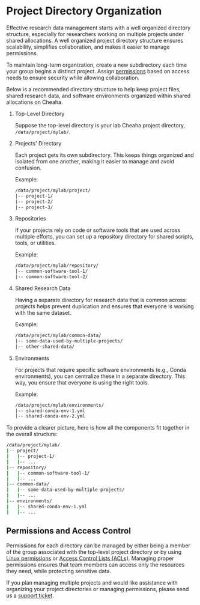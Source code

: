 # Project Directory Organization

Effective research data management starts with a well organized directory structure, especially for researchers working on multiple projects under shared allocations. A well organized project directory structure ensures scalability, simplifies collaboration, and makes it easier to manage permissions.

To maintain long-term organization, create a new subdirectory each time your group begins a distinct project. Assign [permissions](#permissions-and-access-control) based on access needs to ensure security while allowing collaboration.

Below is a recommended directory structure to help keep project files, shared research data, and software environments organized within shared allocations on Cheaha.

1. Top-Level Directory

    Suppose the top-level directory is your lab Cheaha project directory, `/data/project/mylab/`.

1. Projects' Directory

    Each project gets its own subdirectory. This keeps things organized and isolated from one another, making it easier to manage and avoid confusion.

    Example:

    ```bash
    /data/project/mylab/project/
    |-- project-1/
    |-- project-2/
    |-- project-3/
    ```

1. Repositories

    If your projects rely on code or software tools that are used across multiple efforts, you can set up a repository directory for shared scripts, tools, or utilities.

    Example:

    ```bash
    /data/project/mylab/repository/
    |-- common-software-tool-1/
    |-- common-software-tool-2/
    ```

1. Shared Research Data

    Having a separate directory for research data that is common across projects helps prevent duplication and ensures that everyone is working with the same dataset.

    Example:

    ```bash
    /data/project/mylab/common-data/
    |-- some-data-used-by-multiple-projects/
    |-- other-shared-data/
    ```

1. Environments

    For projects that require specific software environments (e.g., Conda environments), you can centralize these in a separate directory. This way, you ensure that everyone is using the right tools.

    Example:

    ```bash
    /data/project/mylab/environments/
    |-- shared-conda-env-1.yml
    |-- shared-conda-env-2.yml
    ```

To provide a clearer picture, here is how all the components fit together in the overall structure:

```bash
/data/project/mylab/
|-- project/
|   |-- project-1/
|   |-- ...
|-- repository/
|   |-- common-software-tool-1/
|   |-- ...
|-- common-data/
|   |-- some-data-used-by-multiple-projects/
|   |-- ...
|-- environments/
|   |-- shared-conda-env-1.yml
|   |-- ...
```

## Permissions and Access Control

Permissions for each directory can be managed by either being a member of the group associated with the top-level project directory or by using [Linux permissions](../cheaha_storage_gpfs/index.md#project-directory-permissions) or [Access Control Lists (ACLs)](../../workflow_solutions/shell.md#manage-researcher-access-to-files-and-directories-getfacl-setfacl). Managing proper permissions ensures that team members can access only the resources they need, while protecting sensitive data.

If you plan managing multiple projects and would like assistance with organizing your project directories or managing permissions, please send us a [support ticket](../../help/support.md/#how-do-i-create-a-support-ticket).
